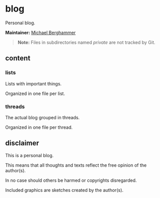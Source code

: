 # blog

Personal blog.

**Maintainer:** [Michael Berghammer](mailto:info@mbelab.de)

> **Note:** Files in subdirectories named *private* are not tracked by Git.

## content

### lists

Lists with important things.

Organized in one file per list.

### threads

The actual blog grouped in threads.

Organized in one file per thread.

## disclaimer

This is a personal blog.

This means that all thoughts and texts reflect the free opinion of the author(s).

In no case should others be harmed or copyrights disregarded.

Included graphics are sketches created by the author(s).
